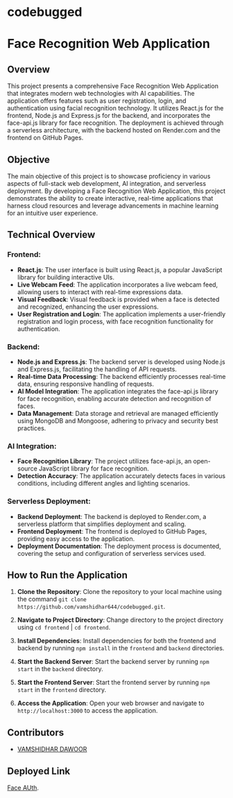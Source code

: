 # codebugged

# Face Recognition Web Application

## Overview

This project presents a comprehensive Face Recognition Web Application that integrates modern web technologies with AI capabilities. The application offers features such as user registration, login, and authentication using facial recognition technology. It utilizes React.js for the frontend, Node.js and Express.js for the backend, and incorporates the face-api.js library for face recognition. The deployment is achieved through a serverless architecture, with the backend hosted on Render.com and the frontend on GitHub Pages.

## Objective

The main objective of this project is to showcase proficiency in various aspects of full-stack web development, AI integration, and serverless deployment. By developing a Face Recognition Web Application, this project demonstrates the ability to create interactive, real-time applications that harness cloud resources and leverage advancements in machine learning for an intuitive user experience.

## Technical Overview

### Frontend:
- **React.js**: The user interface is built using React.js, a popular JavaScript library for building interactive UIs.
- **Live Webcam Feed**: The application incorporates a live webcam feed, allowing users to interact with real-time expressions data.
- **Visual Feedback**: Visual feedback is provided when a face is detected and recognized, enhancing the user expressions.
- **User Registration and Login**: The application implements a user-friendly registration and login process, with face recognition functionality for authentication.

### Backend:
- **Node.js and Express.js**: The backend server is developed using Node.js and Express.js, facilitating the handling of API requests.
- **Real-time Data Processing**: The backend efficiently processes real-time data, ensuring responsive handling of requests.
- **AI Model Integration**: The application integrates the face-api.js library for face recognition, enabling accurate detection and recognition of faces.
- **Data Management**: Data storage and retrieval are managed efficiently using MongoDB and Mongoose, adhering to privacy and security best practices.

### AI Integration:
- **Face Recognition Library**: The project utilizes face-api.js, an open-source JavaScript library for face recognition.
- **Detection Accuracy**: The application accurately detects faces in various conditions, including different angles and lighting scenarios.

### Serverless Deployment:
- **Backend Deployment**: The backend is deployed to Render.com, a serverless platform that simplifies deployment and scaling.
- **Frontend Deployment**: The frontend is deployed to GitHub Pages, providing easy access to the application.
- **Deployment Documentation**: The deployment process is documented, covering the setup and configuration of serverless services used.

## How to Run the Application

1. **Clone the Repository**: Clone the repository to your local machine using the command `git clone https://github.com/vamshidhar644/codebugged.git`.

2. **Navigate to Project Directory**: Change directory to the project directory using `cd frontend` | `cd frontend`.

3. **Install Dependencies**: Install dependencies for both the frontend and backend by running `npm install` in the `frontend` and `backend` directories.

4. **Start the Backend Server**: Start the backend server by running `npm start` in the `backend` directory.

5. **Start the Frontend Server**: Start the frontend server by running `npm start` in the `frontend` directory.

6. **Access the Application**: Open your web browser and navigate to `http://localhost:3000` to access the application.

## Contributors

- [VAMSHIDHAR DAWOOR](https://vamshidharonline.com/)

## Deployed Link

[Face AUth](https://vamshidhar644.github.io/codebugged/).